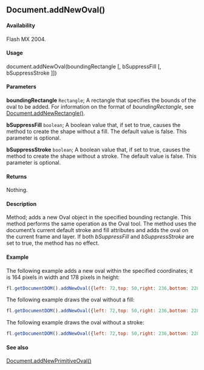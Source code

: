 ## Document.addNewOval()

#### Availability

Flash MX 2004.

#### Usage

document.addNewOval(boundingRectangle [, bSuppressFill [, bSuppressStroke ]])

#### Parameters

**boundingRectangle** `Rectangle`; A rectangle that specifies the bounds of the oval to be added. For information on the format of
*boundingRectangle*, see [Document.addNewRectangle()](../Document_object/Document10.md).

**bSuppressFill** `boolean`; A boolean value that, if set to true, causes the method to create the shape without a fill. The default value is false. This parameter is optional.

**bSuppressStroke** `boolean`; A boolean value that, if set to true, causes the method to create the shape without a stroke. The default value is false. This parameter is optional.

#### Returns

Nothing.

#### Description

Method; adds a new Oval object in the specified bounding rectangle. This method performs the same operation as the Oval tool. The method uses the document’s current default stroke and fill attributes and adds the oval on the current frame and layer. If both *bSuppressFill* and *bSuppressStroke* are set to true, the method has no effect.

#### Example

The following example adds a new oval within the specified coordinates; it is 164 pixels in width and 178 pixels in height:

```javascript
fl.getDocumentDOM().addNewOval({left: 72,top: 50,right: 236,bottom: 228});
```

The following example draws the oval without a fill:

```javascript
fl.getDocumentDOM().addNewOval({left: 72,top: 50,right: 236,bottom: 228}, true); 
```

The following example draws the oval without a stroke:

```javascript
fl.getDocumentDOM().addNewOval({left: 72,top: 50,right: 236,bottom: 228}, false, true);
```

#### See also

[Document.addNewPrimitiveOval()](../Document_object/Document7.md)
